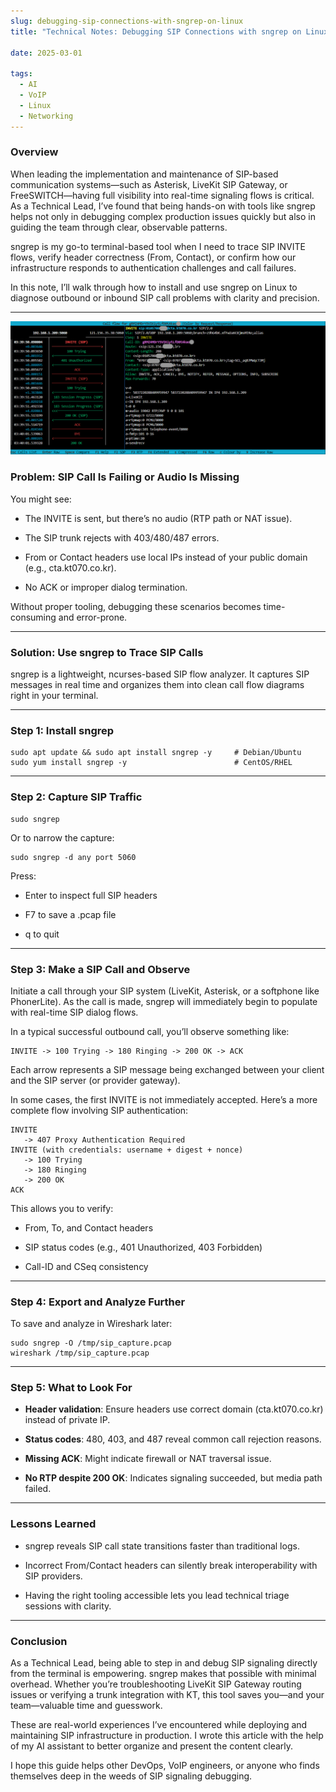 ```yaml
--- 
slug: debugging-sip-connections-with-sngrep-on-linux
title: "Technical Notes: Debugging SIP Connections with sngrep on Linux"

date: 2025-03-01

tags: 
  - AI
  - VoIP
  - Linux
  - Networking
---
```


### **Overview**

  

When leading the implementation and maintenance of SIP-based communication systems—such as Asterisk, LiveKit SIP Gateway, or FreeSWITCH—having full visibility into real-time signaling flows is critical. As a Technical Lead, I’ve found that being hands-on with tools like sngrep helps not only in debugging complex production issues quickly but also in guiding the team through clear, observable patterns.

  

sngrep is my go-to terminal-based tool when I need to trace SIP INVITE flows, verify header correctness (From, Contact), or confirm how our infrastructure responds to authentication challenges and call failures.

  

In this note, I’ll walk through how to install and use sngrep on Linux to diagnose outbound or inbound SIP call problems with clarity and precision.

---

![alt text](sip_debug.png)

### **Problem: SIP Call Is Failing or Audio Is Missing**

  

You might see:

- The INVITE is sent, but there’s no audio (RTP path or NAT issue).
    
- The SIP trunk rejects with 403/480/487 errors.
    
- From or Contact headers use local IPs instead of your public domain (e.g., cta.kt070.co.kr).
    
- No ACK or improper dialog termination.
    

  

Without proper tooling, debugging these scenarios becomes time-consuming and error-prone.

---

### **Solution: Use sngrep to Trace SIP Calls**

  

sngrep is a lightweight, ncurses-based SIP flow analyzer. It captures SIP messages in real time and organizes them into clean call flow diagrams right in your terminal.

---

### **Step 1: Install sngrep**

```
sudo apt update && sudo apt install sngrep -y     # Debian/Ubuntu
sudo yum install sngrep -y                        # CentOS/RHEL
```

  

---

### **Step 2: Capture SIP Traffic**

```
sudo sngrep
```

Or to narrow the capture:

```
sudo sngrep -d any port 5060
```

Press:

- Enter to inspect full SIP headers
    
- F7 to save a .pcap file
    
- q to quit
    

---

### **Step 3: Make a SIP Call and Observe**

  

Initiate a call through your SIP system (LiveKit, Asterisk, or a softphone like PhonerLite). As the call is made, sngrep will immediately begin to populate with real-time SIP dialog flows.

  

In a typical successful outbound call, you’ll observe something like:

```
INVITE -> 100 Trying -> 180 Ringing -> 200 OK -> ACK
```

Each arrow represents a SIP message being exchanged between your client and the SIP server (or provider gateway).

In some cases, the first INVITE is not immediately accepted. Here’s a more complete flow involving SIP authentication:

```
INVITE
   -> 407 Proxy Authentication Required
INVITE (with credentials: username + digest + nonce)
   -> 100 Trying
   -> 180 Ringing
   -> 200 OK
ACK
```


This allows you to verify:

- From, To, and Contact headers
    
- SIP status codes (e.g., 401 Unauthorized, 403 Forbidden)
    
- Call-ID and CSeq consistency
    

---

### **Step 4: Export and Analyze Further**

  

To save and analyze in Wireshark later:

```
sudo sngrep -O /tmp/sip_capture.pcap
wireshark /tmp/sip_capture.pcap
```

  

---

### **Step 5: What to Look For**

- **Header validation**: Ensure headers use correct domain (cta.kt070.co.kr) instead of private IP.
    
- **Status codes**: 480, 403, and 487 reveal common call rejection reasons.
    
- **Missing ACK**: Might indicate firewall or NAT traversal issue.
    
- **No RTP despite 200 OK**: Indicates signaling succeeded, but media path failed.
    

---

### **Lessons Learned**

- sngrep reveals SIP call state transitions faster than traditional logs.
    
- Incorrect From/Contact headers can silently break interoperability with SIP providers.
    
- Having the right tooling accessible lets you lead technical triage sessions with clarity.
    

---

### **Conclusion**

  

As a Technical Lead, being able to step in and debug SIP signaling directly from the terminal is empowering. sngrep makes that possible with minimal overhead. Whether you’re troubleshooting LiveKit SIP Gateway routing issues or verifying a trunk integration with KT, this tool saves you—and your team—valuable time and guesswork.



These are real-world experiences I’ve encountered while deploying and maintaining SIP infrastructure in production. I wrote this article with the help of my AI assistant to better organize and present the content clearly.

I hope this guide helps other DevOps, VoIP engineers, or anyone who finds themselves deep in the weeds of SIP signaling debugging.